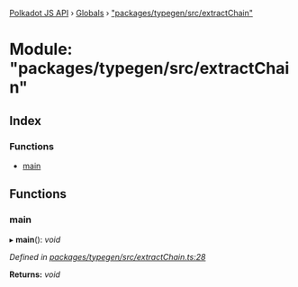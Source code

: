 [Polkadot JS API](../README.md) › [Globals](../globals.md) › ["packages/typegen/src/extractChain"](_packages_typegen_src_extractchain_.md)

# Module: "packages/typegen/src/extractChain"

## Index

### Functions

* [main](_packages_typegen_src_extractchain_.md#main)

## Functions

###  main

▸ **main**(): *void*

*Defined in [packages/typegen/src/extractChain.ts:28](https://github.com/polkadot-js/api/blob/b59b60ae1f/packages/typegen/src/extractChain.ts#L28)*

**Returns:** *void*
